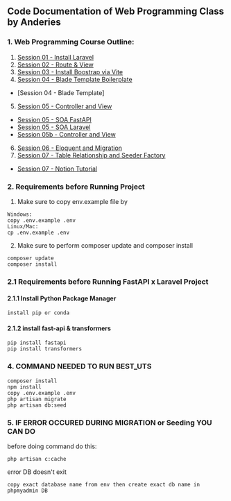 ## Code Documentation of Web Programming Class by Anderies

### 1. Web Programming Course Outline:
1. [Session 01 - Install Laravel](https://laravel.com/docs/10.x)
2. [Session 02 - Route & View](https://github.com/Anderies/webprog-class-two/tree/master/coba-session-02)
3. [Session 03 - Install Boostrap via Vite](https://github.com/Anderies/webprog-class-two/tree/master/coba-session-03)
4. [Session 04 - Blade Template Boilerplate](https://github.com/Anderies/webprog-class-two/tree/master/boilerplate-session-04)
-  [Session 04 - Blade Template]
5. [Session 05 - Controller and View](https://github.com/Anderies/webprog-class-two/tree/master/coba-session-05)
- [Session 05 - SOA FastAPI](https://github.com/Anderies/webprog-class-two/tree/master/supplement-session05-api)
- [Session 05 - SOA Laravel](https://github.com/Anderies/webprog-class-two/tree/master/supplement-session-05)
- [Session 05b - Controller and View](https://github.com/Anderies/webprog-class-two/tree/master/coba-session-05b)
6. [Session 06 - Eloquent and Migration](https://github.com/Anderies/webprog-class-two/tree/master/coba-session-06)
7. [Session 07 - Table Relationship and Seeder Factory](https://github.com/Anderies/webprog-class-two/tree/master/coba-session-07)
- [Session 07 - Notion Tutorial](https://brash-sardine-1f6.notion.site/Session-07-Eloquent-Relationship-Seeder-Factory-b1515e7d63f7458f9d2d652c8e32cbd8)

### 2. Requirements before Running Project
1. Make sure to copy env.example file by
```
Windows:
copy .env.example .env
Linux/Mac:
cp .env.example .env
```

2. Make sure to perform composer update and composer install
```
composer update 
composer install
```

### 2.1 Requirements before Running FastAPI x Laravel Project
#### 2.1.1 Install Python Package Manager
```
install pip or conda
```
#### 2.1.2 install fast-api & transformers
```
pip install fastapi
pip install transformers
```

### 4. COMMAND NEEDED TO RUN BEST_UTS
```
composer install
npm install
copy .env.example .env
php artisan migrate
php artisan db:seed
```

### 5. IF ERROR OCCURED DURING MIGRATION or Seeding YOU CAN DO 
before doing command do this:
```
php artisan c:cache
```

error DB doesn't exit
```
copy exact database name from env then create exact db name in phpmyadmin DB 
```


